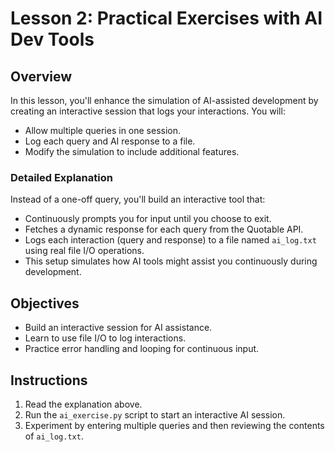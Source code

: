 # Lesson 2: Practical Exercises with AI Dev Tools

## Overview
In this lesson, you'll enhance the simulation of AI-assisted development by creating an interactive session that logs your interactions. You will:
- Allow multiple queries in one session.
- Log each query and AI response to a file.
- Modify the simulation to include additional features.

### Detailed Explanation
Instead of a one-off query, you'll build an interactive tool that:
- Continuously prompts you for input until you choose to exit.
- Fetches a dynamic response for each query from the Quotable API.
- Logs each interaction (query and response) to a file named `ai_log.txt` using real file I/O operations.
- This setup simulates how AI tools might assist you continuously during development.

## Objectives
- Build an interactive session for AI assistance.
- Learn to use file I/O to log interactions.
- Practice error handling and looping for continuous input.

## Instructions
1. Read the explanation above.
2. Run the `ai_exercise.py` script to start an interactive AI session.
3. Experiment by entering multiple queries and then reviewing the contents of `ai_log.txt`.
